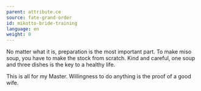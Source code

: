 ```yaml
---
parent: attribute.ce
source: fate-grand-order
id: mikotto-bride-training
language: en
weight: 0
---
```


No matter what it is, preparation is the most important part.
To make miso soup, you have to make the stock from scratch.
Kind and careful, one soup and three dishes is the key to a healthy life.

This is all for my Master.
Willingness to do anything is the proof of a good wife.
